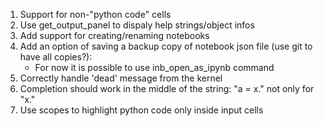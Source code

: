 1. Support for non-"python code" cells
2. Use get_output_panel to dispaly help strings/object infos 
3. Add support for creating/renaming notebooks
4. Add an option of saving a backup copy of notebook json file (use git to have all copies?):
    - For now it is possible to use inb_open_as_ipynb command
5. Correctly handle 'dead' message from the kernel
6. Completion should work in the middle of the string: "a = x." not only for "x."
7. Use scopes to highlight python code only inside input cells